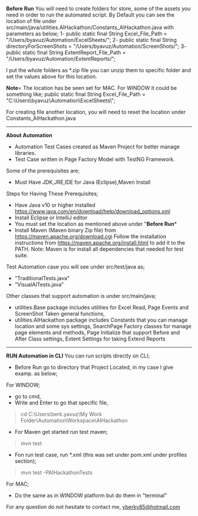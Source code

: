 **Before Run**
You will need to create folders for store, some of the assets you need in order to run the automated script.
By Default you can see the location of file under src/main/java/utilities.AIHackathon/Constants_AIHackathon.java with parameters as below;
1- public static final String Excel_File_Path = "/Users/byavuz/Automation/ExcelSheets/";
2- public static final String directoryForScreenShots = "/Users/byavuz/Automation/ScreenShots/";
3- public static final String ExtentReport_File_Path = "/Users/byavuz/Automation/ExtentReports/";

I put the whole folders as *.zip file you can unzip them to specific folder and set the values above for this location. 

**Note**= The location has be seen set for MAC. For WINDOW it could be something like;
public static final String Excel_File_Path = "C:\\Users\\byavuz\\Automation\\ExcelSheets\\";

For creating file another location, you will need to reset the location under Constants_AIHackathon.java

----------------------------------------------------------------------------------------------------
**About Automation**
- Automation Test Cases created as Maven Project for better manage libraries. 
- Test Case written in Page Factory Model with TestNG Framework.

Some of the prerequisites are;
- Must Have JDK,JRE,IDE for Java (Eclipse),Maven Install

Steps for Having These Prerequisites;
- Have Java v10 or higher installed https://www.java.com/en/download/help/download_options.xml
- Install Eclipse or IntelliJ editor
- You must set the location as mentioned above under "**Before Run***
- Install Maven (Maven binary Zip file) from https://maven.apache.org/download.cgi
Follow the installation instructions from https://maven.apache.org/install.html to add it to the PATH.
Note: Maven is for install all dependencies that needed for test suite.

Test Automation case you will see under src/test/java as;
* "TraditionalTests.java"
* "VisualAITests.java"

Other classes that support automation is under src/main/java; 
- utilities.Base package includes utilities for Excel Read, Page Events and ScreenShot Taken general functions,
- utilities.AIHackathon package includes Constants that you can manage location and some sys settings, 
SearchPage Factory classes for manage page elements and methods, Page Initialize that support Before and After Class settings,
Extent Settings for taking Extend Reports
----------------------------------------------------------------------------------------------------
**RUN Automation in CLI**
You can run scripts directly on CLI;
* Before Run go to directory that Project Located, in my case I give examp. as below;

For WINDOW;
* go to cmd,
* Write and Enter to go that specific file,
>cd C:\Users\berk.yavuz\My Work Folder\Automation\Workspace\AIHackathon
* For Maven get started run test maven;
>mvn test
* Fon run test case, run *.xml (this was set under pom.xml under profiles section);
>mvn test -PAIHackathonTests

For MAC;
* Do the same as in WINDOW platform but do them in "terminal"

For any question do not hesitate to contact me,
yberky85@hotmail.com



